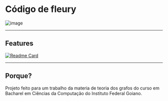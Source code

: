 # Código de fleury

![image](https://github.com/JosuePimentel/fleury/assets/65745573/8c9531d4-a6f0-4eb4-aec4-36986e3372ad)

---

## Features
[![Readme Card](https://github-readme-stats.vercel.app/api/pin/?username=JosuePimentel&repo=fleury&show_owner=true&theme=dark&locale=pt-br&icon_color=true)](https://github.com/JosuePimentel/fleury)


---

## Porque?
Projeto feito para um trabalho da materia de teoria dos grafos do curso em Bacharel em Ciências da Computação do Instituto Federal Goiano.
